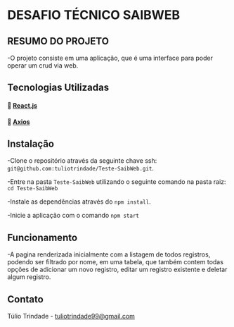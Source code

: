# DESAFIO TÉCNICO SAIBWEB


## RESUMO DO PROJETO

-O projeto consiste em uma aplicação, que é uma interface para poder operar um crud via web.

## Tecnologias Utilizadas

#### :link: [React.js](https://pt-br.reactjs.org/)
#### :link: [Axios](https://axios-http.com/ptbr/docs/intro)

## Instalação

-Clone o repositório através da seguinte chave ssh: `git@github.com:tuliotrindade/Teste-SaibWeb.git`.

-Entre na pasta `Teste-SaibWeb` utilizando o seguinte comando na pasta raiz: `cd Teste-SaibWeb`

-Instale as dependências através do `npm install`.

-Inicie a aplicação com o comando `npm start`

## Funcionamento

-A pagina renderizada inicialmente com a listagem de todos registros, podendo ser filtrado por nome, em uma tabela, que também contem todas opções de adicionar um novo registro, editar um registro existente e deletar algum registro.

## Contato 

Túlio Trindade - tuliotrindade99@gmail.com

